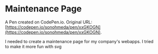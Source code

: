 # Maintenance Page

A Pen created on CodePen.io. Original URL: [https://codepen.io/sonohmeda/pen/xxGKOGN](https://codepen.io/sonohmeda/pen/xxGKOGN).

I needed to create a maintenance page for my company's webapps. I tried to make it more fun with svg